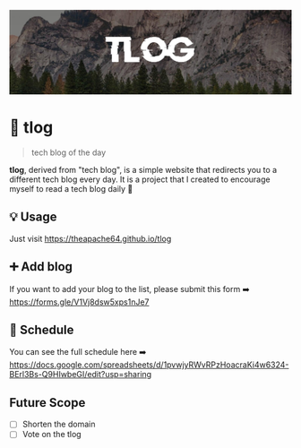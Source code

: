 ![](cover.jpeg)
#  📖 tlog
> tech blog of the day

**tlog**, derived from "tech blog", is a simple website that redirects you to a different tech blog every day. 
It is a project that I created to encourage myself to read a tech blog daily 🫠

## 💡 Usage
Just visit https://theapache64.github.io/tlog 

## ➕ Add blog
If you want to add your blog to the list, please submit this form ➡️ https://forms.gle/V1Vj8dsw5xps1nJe7

## 📆 Schedule
You can see the full schedule here ➡️ https://docs.google.com/spreadsheets/d/1pvwjyRWvRPzHoacraKi4w6324-BErl3Bs-Q9HIwbeGI/edit?usp=sharing

## Future Scope
- [ ] Shorten the domain
- [ ] Vote on the tlog
